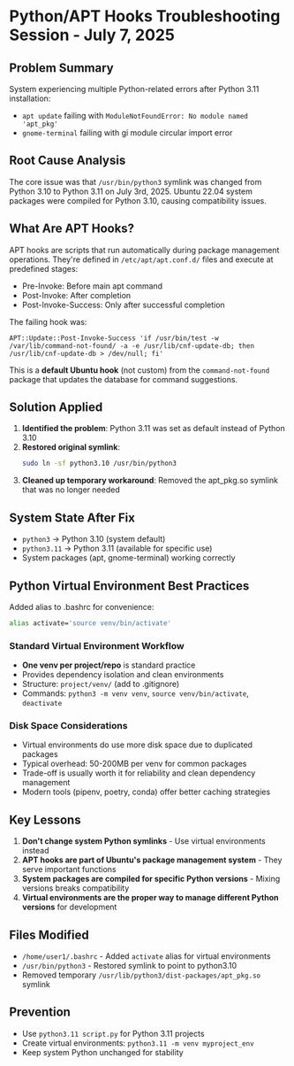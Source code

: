 # Python/APT Hooks Troubleshooting Session - July 7, 2025

## Problem Summary
System experiencing multiple Python-related errors after Python 3.11 installation:
- `apt update` failing with `ModuleNotFoundError: No module named 'apt_pkg'`
- `gnome-terminal` failing with gi module circular import error

## Root Cause Analysis
The core issue was that `/usr/bin/python3` symlink was changed from Python 3.10 to Python 3.11 on July 3rd, 2025. Ubuntu 22.04 system packages were compiled for Python 3.10, causing compatibility issues.

## What Are APT Hooks?
APT hooks are scripts that run automatically during package management operations. They're defined in `/etc/apt/apt.conf.d/` files and execute at predefined stages:
- Pre-Invoke: Before main apt command
- Post-Invoke: After completion
- Post-Invoke-Success: Only after successful completion

The failing hook was:
```
APT::Update::Post-Invoke-Success 'if /usr/bin/test -w /var/lib/command-not-found/ -a -e /usr/lib/cnf-update-db; then /usr/lib/cnf-update-db > /dev/null; fi'
```

This is a **default Ubuntu hook** (not custom) from the `command-not-found` package that updates the database for command suggestions.

## Solution Applied
1. **Identified the problem**: Python 3.11 was set as default instead of Python 3.10
2. **Restored original symlink**: 
   ```bash
   sudo ln -sf python3.10 /usr/bin/python3
   ```
3. **Cleaned up temporary workaround**: Removed the apt_pkg.so symlink that was no longer needed

## System State After Fix
- `python3` → Python 3.10 (system default)
- `python3.11` → Python 3.11 (available for specific use)
- System packages (apt, gnome-terminal) working correctly

## Python Virtual Environment Best Practices
Added alias to .bashrc for convenience:
```bash
alias activate='source venv/bin/activate'
```

### Standard Virtual Environment Workflow
- **One venv per project/repo** is standard practice
- Provides dependency isolation and clean environments
- Structure: `project/venv/` (add to .gitignore)
- Commands: `python3 -m venv venv`, `source venv/bin/activate`, `deactivate`

### Disk Space Considerations
- Virtual environments do use more disk space due to duplicated packages
- Typical overhead: 50-200MB per venv for common packages
- Trade-off is usually worth it for reliability and clean dependency management
- Modern tools (pipenv, poetry, conda) offer better caching strategies

## Key Lessons
1. **Don't change system Python symlinks** - Use virtual environments instead
2. **APT hooks are part of Ubuntu's package management system** - They serve important functions
3. **System packages are compiled for specific Python versions** - Mixing versions breaks compatibility
4. **Virtual environments are the proper way to manage different Python versions** for development

## Files Modified
- `/home/user1/.bashrc` - Added `activate` alias for virtual environments
- `/usr/bin/python3` - Restored symlink to point to python3.10
- Removed temporary `/usr/lib/python3/dist-packages/apt_pkg.so` symlink

## Prevention
- Use `python3.11 script.py` for Python 3.11 projects
- Create virtual environments: `python3.11 -m venv myproject_env`
- Keep system Python unchanged for stability